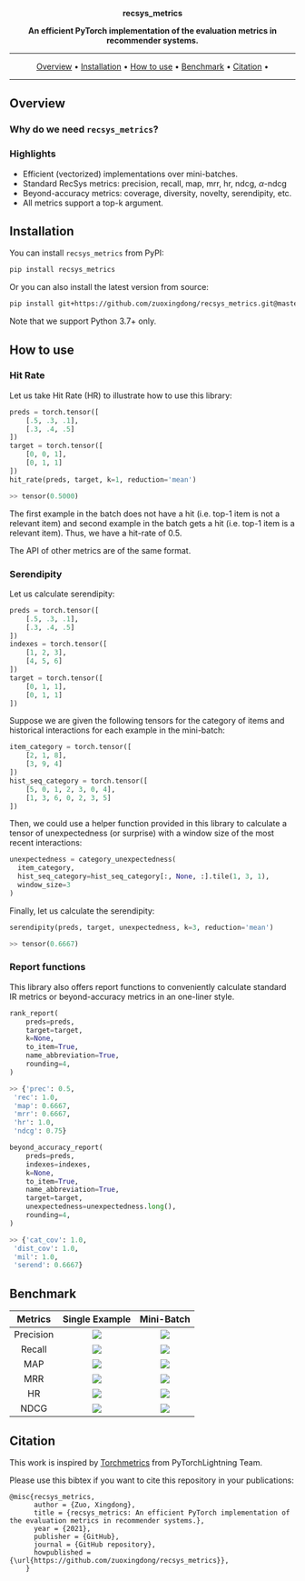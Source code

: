 <div align="center">

<p align='center'><b>recsys_metrics</b></p>

**An efficient PyTorch implementation of the evaluation metrics in recommender systems.**

______________________________________________________________________

<p align="center">
  <a href="#Overview">Overview</a> •
  <a href="#Installation">Installation</a> •
  <a href="#How-to-use">How to use</a> •
  <a href="#Benchmark">Benchmark</a> •
  <a href="#Citation">Citation</a> •
</p>

______________________________________________________________________

</div>

## Overview

### Why do we need `recsys_metrics`?
### Highlights
- Efficient (vectorized) implementations over mini-batches.
- Standard RecSys metrics: precision, recall, map, mrr, hr, ndcg, $\alpha$-ndcg
- Beyond-accuracy metrics: coverage, diversity, novelty, serendipity, etc.
- All metrics support a top-k argument.

## Installation

You can install `recsys_metrics` from PyPI:

```bash
pip install recsys_metrics
```

Or you can also install the latest version from source:

```bash
pip install git+https://github.com/zuoxingdong/recsys_metrics.git@master
```

Note that we support Python 3.7+ only.

## How to use

### Hit Rate
Let us take Hit Rate (HR) to illustrate how to use this library:

```python
preds = torch.tensor([
    [.5, .3, .1],
    [.3, .4, .5]
])
target = torch.tensor([
    [0, 0, 1],
    [0, 1, 1]
])
hit_rate(preds, target, k=1, reduction='mean')

>> tensor(0.5000)
```
The first example in the batch does not have a hit (i.e. top-1 item is not a relevant item) and second example in the batch gets a hit (i.e. top-1 item is a relevant item). Thus, we have a hit-rate of 0.5.

The API of other metrics are of the same format.

### Serendipity
Let us calculate serendipity:

```python
preds = torch.tensor([
    [.5, .3, .1],
    [.3, .4, .5]
])
indexes = torch.tensor([
    [1, 2, 3],
    [4, 5, 6]
])
target = torch.tensor([
    [0, 1, 1],
    [0, 1, 1]
])
```

Suppose we are given the following tensors for the category of items and historical interactions for each example in the mini-batch:

```python
item_category = torch.tensor([
    [2, 1, 8],
    [3, 9, 4]
])
hist_seq_category = torch.tensor([
    [5, 0, 1, 2, 3, 0, 4],
    [1, 3, 6, 0, 2, 3, 5]
])
```

Then, we could use a helper function provided in this library to calculate a tensor of unexpectedness (or surprise) with a window size of the most recent interactions:

```python
unexpectedness = category_unexpectedness(
  item_category, 
  hist_seq_category=hist_seq_category[:, None, :].tile(1, 3, 1), 
  window_size=3
)
```

Finally, let us calculate the serendipity:

```python
serendipity(preds, target, unexpectedness, k=3, reduction='mean')

>> tensor(0.6667)
```

### Report functions

This library also offers report functions to conveniently calculate standard IR metrics or beyond-accuracy metrics in an one-liner style.

```python
rank_report(
    preds=preds, 
    target=target, 
    k=None, 
    to_item=True, 
    name_abbreviation=True,
    rounding=4,
)

>> {'prec': 0.5,
 'rec': 1.0,
 'map': 0.6667,
 'mrr': 0.6667,
 'hr': 1.0,
 'ndcg': 0.75}
```

```python
beyond_accuracy_report(
    preds=preds,
    indexes=indexes,
    k=None,
    to_item=True,
    name_abbreviation=True,
    target=target,
    unexpectedness=unexpectedness.long(),
    rounding=4,
)

>> {'cat_cov': 1.0,
 'dist_cov': 1.0,
 'mil': 1.0,
 'serend': 0.6667}
```



## Benchmark

| Metrics | Single Example | Mini-Batch |
| :---:  | :---: | :---: |
| Precision | ![](assets/bench_precision_single.png) | ![](assets/bench_precision_batch.png) |
| Recall | ![](assets/bench_recall_single.png) | ![](assets/bench_recall_batch.png) |
| MAP | ![](assets/bench_map_single.png) | ![](assets/bench_map_batch.png) |
| MRR | ![](assets/bench_mrr_single.png) | ![](assets/bench_mrr_batch.png) |
| HR | ![](assets/bench_hr_single.png) | ![](assets/bench_hr_batch.png) |
| NDCG | ![](assets/bench_ndcg_single.png) | ![](assets/bench_ndcg_batch.png) |

## Citation

This work is inspired by [Torchmetrics](https://github.com/PyTorchLightning/metrics) from PyTorchLightning Team.

Please use this bibtex if you want to cite this repository in your publications:

    @misc{recsys_metrics,
          author = {Zuo, Xingdong},
          title = {recsys_metrics: An efficient PyTorch implementation of the evaluation metrics in recommender systems.},
          year = {2021},
          publisher = {GitHub},
          journal = {GitHub repository},
          howpublished = {\url{https://github.com/zuoxingdong/recsys_metrics}},
        }
